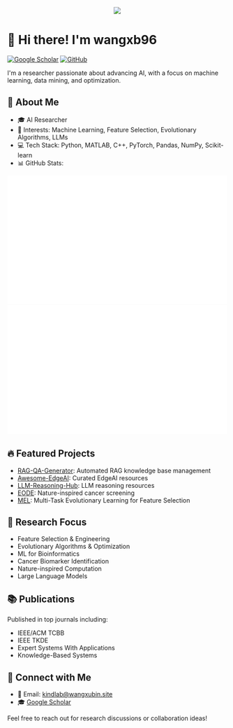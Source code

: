  <p align="center">
  <img src="https://readme-typing-svg.herokuapp.com/?lines=Welcome+to+my+GitHub!;I'm+Wangxb,+AI+Researcher&font=Fira%20Code&center=true&width=380&height=50">
</p>

# 👋 Hi there! I'm wangxb96

[![Google Scholar](https://img.shields.io/badge/Google%20Scholar-4285F4?style=for-the-badge&logo=google-scholar&logoColor=white)](https://scholar.google.com/citations?user=7iJ-k-sAAAAJ&hl=en)
[![GitHub](https://img.shields.io/badge/GitHub-100000?style=for-the-badge&logo=github&logoColor=white)](https://github.com/wangxb96)

I'm a researcher passionate about advancing AI, with a focus on machine learning, data mining, and optimization.

## 🚀 About Me

- 🎓 AI Researcher
- 🔬 Interests: Machine Learning, Feature Selection, Evolutionary Algorithms, LLMs
- 💻 Tech Stack: Python, MATLAB, C++, PyTorch, Pandas, NumPy, Scikit-learn
- 📊 GitHub Stats:

<p align="center">
  <img src="https://github.com/wangxb96/wangxb96/blob/main/generated/overview.svg" />
  <img src="https://github.com/wangxb96/wangxb96/blob/main/generated/languages.svg" />
</p>

## 🔥 Featured Projects

- [RAG-QA-Generator](https://github.com/wangxb96/RAG-QA-Generator): Automated RAG knowledge base management
- [Awesome-EdgeAI](https://github.com/wangxb96/Awesome-EdgeAI): Curated EdgeAI resources
- [LLM-Reasoning-Hub](https://github.com/wangxb96/LLM-Reasoning-Hub): LLM reasoning resources
- [EODE](https://github.com/wangxb96/EODE): Nature-inspired cancer screening
- [MEL](https://github.com/wangxb96/MEL): Multi-Task Evolutionary Learning for Feature Selection

## 🧠 Research Focus

- Feature Selection & Engineering
- Evolutionary Algorithms & Optimization
- ML for Bioinformatics
- Cancer Biomarker Identification
- Nature-inspired Computation
- Large Language Models

## 📚 Publications

Published in top journals including:
- IEEE/ACM TCBB
- IEEE TKDE
- Expert Systems With Applications
- Knowledge-Based Systems

## 🤝 Connect with Me

- 📧 Email: kindlab@wangxubin.site
- 🎓 [Google Scholar](https://scholar.google.com/citations?user=7iJ-k-sAAAAJ&hl=en)

Feel free to reach out for research discussions or collaboration ideas!

